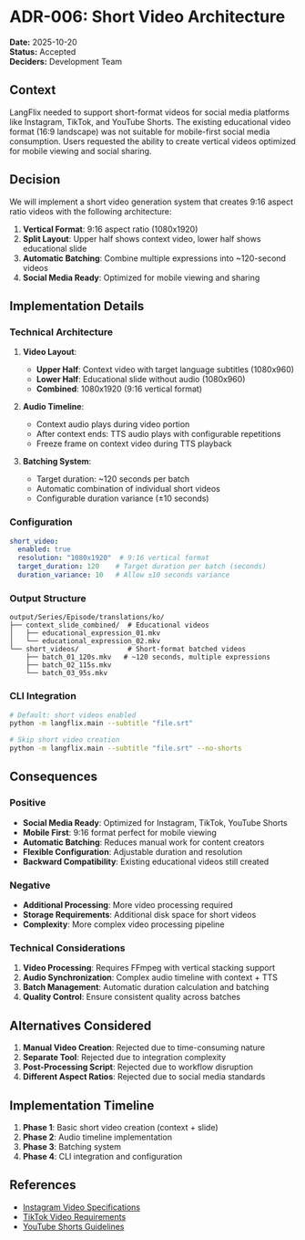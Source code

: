 # ADR-006: Short Video Architecture

**Date:** 2025-10-20  
**Status:** Accepted  
**Deciders:** Development Team  

## Context

LangFlix needed to support short-format videos for social media platforms like Instagram, TikTok, and YouTube Shorts. The existing educational video format (16:9 landscape) was not suitable for mobile-first social media consumption. Users requested the ability to create vertical videos optimized for mobile viewing and social sharing.

## Decision

We will implement a short video generation system that creates 9:16 aspect ratio videos with the following architecture:

1. **Vertical Format**: 9:16 aspect ratio (1080x1920)
2. **Split Layout**: Upper half shows context video, lower half shows educational slide
3. **Automatic Batching**: Combine multiple expressions into ~120-second videos
4. **Social Media Ready**: Optimized for mobile viewing and sharing

## Implementation Details

### Technical Architecture

1. **Video Layout**:
   - **Upper Half**: Context video with target language subtitles (1080x960)
   - **Lower Half**: Educational slide without audio (1080x960)
   - **Combined**: 1080x1920 (9:16 vertical format)

2. **Audio Timeline**:
   - Context audio plays during video portion
   - After context ends: TTS audio plays with configurable repetitions
   - Freeze frame on context video during TTS playback

3. **Batching System**:
   - Target duration: ~120 seconds per batch
   - Automatic combination of individual short videos
   - Configurable duration variance (±10 seconds)

### Configuration

```yaml
short_video:
  enabled: true
  resolution: "1080x1920"  # 9:16 vertical format
  target_duration: 120    # Target duration per batch (seconds)
  duration_variance: 10   # Allow ±10 seconds variance
```

### Output Structure

```
output/Series/Episode/translations/ko/
├── context_slide_combined/  # Educational videos
│   ├── educational_expression_01.mkv
│   └── educational_expression_02.mkv
└── short_videos/            # Short-format batched videos
    ├── batch_01_120s.mkv   # ~120 seconds, multiple expressions
    ├── batch_02_115s.mkv
    └── batch_03_95s.mkv
```

### CLI Integration

```bash
# Default: short videos enabled
python -m langflix.main --subtitle "file.srt"

# Skip short video creation
python -m langflix.main --subtitle "file.srt" --no-shorts
```

## Consequences

### Positive

- **Social Media Ready**: Optimized for Instagram, TikTok, YouTube Shorts
- **Mobile First**: 9:16 format perfect for mobile viewing
- **Automatic Batching**: Reduces manual work for content creators
- **Flexible Configuration**: Adjustable duration and resolution
- **Backward Compatibility**: Existing educational videos still created

### Negative

- **Additional Processing**: More video processing required
- **Storage Requirements**: Additional disk space for short videos
- **Complexity**: More complex video processing pipeline

### Technical Considerations

1. **Video Processing**: Requires FFmpeg with vertical stacking support
2. **Audio Synchronization**: Complex audio timeline with context + TTS
3. **Batch Management**: Automatic duration calculation and batching
4. **Quality Control**: Ensure consistent quality across batches

## Alternatives Considered

1. **Manual Video Creation**: Rejected due to time-consuming nature
2. **Separate Tool**: Rejected due to integration complexity
3. **Post-Processing Script**: Rejected due to workflow disruption
4. **Different Aspect Ratios**: Rejected due to social media standards

## Implementation Timeline

1. **Phase 1**: Basic short video creation (context + slide)
2. **Phase 2**: Audio timeline implementation
3. **Phase 3**: Batching system
4. **Phase 4**: CLI integration and configuration

## References

- [Instagram Video Specifications](https://business.instagram.com/blog/instagram-video-specs)
- [TikTok Video Requirements](https://support.tiktok.com/en/using-tiktok/creating-videos/video-specifications)
- [YouTube Shorts Guidelines](https://support.google.com/youtube/answer/12500910)
